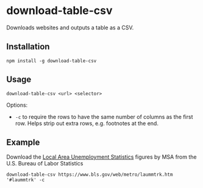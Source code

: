 # download-table-csv

Downloads websites and outputs a table as a CSV.

## Installation

`npm install -g download-table-csv`

## Usage

`download-table-csv <url> <selector>`

Options:
- `-c` to require the rows to have the same number of columns as the first row. Helps strip out extra rows, e.g. footnotes at the end.

## Example

Download the [Local Area Unemployment Statistics](https://www.bls.gov/web/metro/laummtrk.htm) figures by MSA from the U.S. Bureau of Labor Statistics

`download-table-csv https://www.bls.gov/web/metro/laummtrk.htm '#laummtrk' -c`
